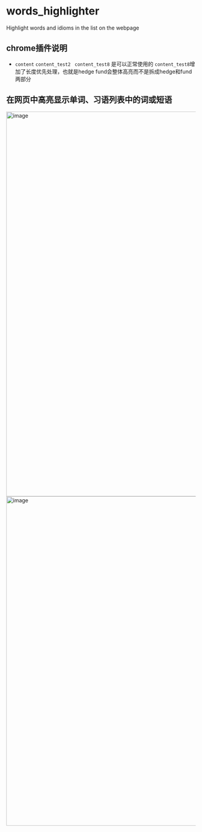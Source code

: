 # words_highlighter
Highlight words and idioms in the list on the webpage
## chrome插件说明
- `content` `content_test2` ` content_test8` 是可以正常使用的  `content_test8`增加了长度优先处理，也就是hedge fund会整体高亮而不是拆成hedge和fund两部分

## 在网页中高亮显示单词、习语列表中的词或短语
<img width="1920" height="1021" alt="image" src="https://github.com/user-attachments/assets/036b14ee-c784-498c-b0cd-b7905b5fc36a" />

<img width="1879" height="874" alt="image" src="https://github.com/user-attachments/assets/94b089f5-337f-4070-a9be-b6bb518505cb" />
